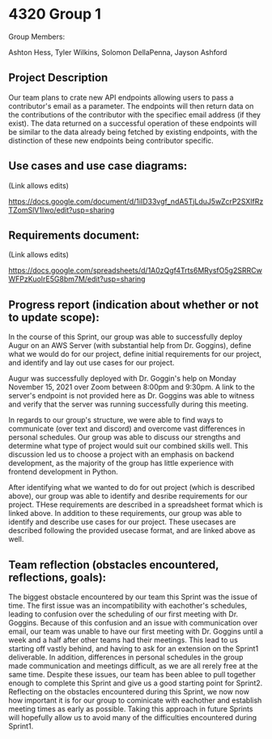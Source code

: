# 4320 Group 1

Group Members:

Ashton Hess, Tyler Wilkins, Solomon DellaPenna, Jayson Ashford

## Project Description

Our team plans to crate new API endpoints allowing users to pass a contributor's email as a parameter. The endpoints will then return data on the contributions of the contributor with the specifiec email address (if they exist). The data returned on a successful operation of these endpoints will be similar to the data already being fetched by existing endpoints, with the distinction of these new endpoints being contributor specific.   

## Use cases and use case diagrams:

(Link allows edits)

https://docs.google.com/document/d/1iID33vgf_ndA5TjLduJ5wZcrP2SXlfRzTZomSlV1Iwo/edit?usp=sharing

## Requirements document:

(Link allows edits)

https://docs.google.com/spreadsheets/d/1A0zQgf4Trts6MRysfO5g2SRRCwWFPzKuoIrE5G8bm7M/edit?usp=sharing

## Progress report (indication about whether or not to update scope):

In the course of this Sprint, our group was able to successfully deploy Augur on an AWS Server (with substantial help from Dr. Goggins), define what we would do for our project, define initial requirements for our project, and identify and lay out use cases for our project.

Augur was successfully deployed with Dr. Goggin's help on Monday November 15, 2021 over Zoom between 8:00pm and 9:30pm. A link to the server's endpoint is not provided here as Dr. Goggins was able to witness and verify that the server was running successfully during this meeting.

In regards to our group's structure, we were able to find ways to communicate (over text and discord) and overcome vast differences in personal schedules. Our group was able to discuss our strengths and determine what type of project would suit our combined skills well. This discussion led us to choose a project with an emphasis on backend development, as the majority of the group has little experience with frontend development in Python.

After identifying what we wanted to do for out project (which is described above), our group was able to identify and desribe requirements for our project. THese requirements are described in a spreadsheet format which is linked above. In addition to these requirements, our group was able to identify and describe use cases for our project. These usecases are described following the provided usecase format, and are linked above as well. 

## Team reflection (obstacles encountered, reflections, goals):

The biggest obstacle encountered by our team this Sprint was the issue of time. The first issue was an incompatibility with eachother's schedules, leading to confusion over the scheduling of our first meeting with Dr. Goggins. Because of this confusion and an issue with communication over email, our team was unable to have our first meeting with Dr. Goggins until a week and a half after other teams had their meetings. This lead to us starting off vastly behind, and having to ask for an extension on the Sprint1 deliverable. In addition, differences in personal schedules in the group made communication and meetings difficult, as we are all rerely free at the same time. Despite these issues, our team has been ablee to pull together enough to complete this Sprint and give us a good starting point for Sprint2. Reflecting on the obstacles encountered during this Sprint, we now now how important it is for our group to cominicate with eachother and establish meeting times as early as possible. Taking this approach in future Sprints will hopefully allow us to avoid many of the difficulties encountered during Sprint1.   
